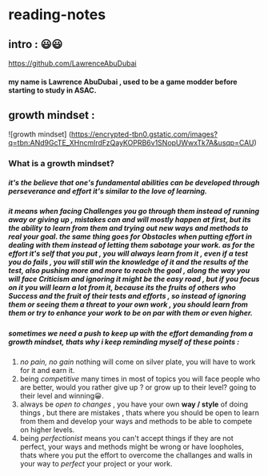 # reading-notes

## intro : 😃😃

https://github.com/LawrenceAbuDubai
#### my name is **Lawrence AbuDubai** , used to be a game modder before starting to study in ASAC.


## growth mindset : 

![growth mindset] (https://encrypted-tbn0.gstatic.com/images?q=tbn:ANd9GcTE_XHncmIrdFzQayKOPRB6v1SNopUWwxTk7A&usqp=CAU)



### What is a growth mindset?

##### it's the believe that one's fundamental abilities can be developed through perseverance and effort it's similar to the *love of learning*.

##### it means when facing **Challenges** you go through them instead of running away or giving up , mistakes can and will mostly happen at first, but its the ability to learn from them and trying out new ways and methods to real your goal. the same thing goes for **Obstacles** when putting effort in dealing with them instead of letting them sabotage your work. as for the **effort** it's self that you put , you will always learn from it , even if a test you do fails , you will still win the knowledge of it and the results of the test, also pushing more and more to reach the goal , along the way you will face **Criticism** and ignoring it might be the easy road , but if you focus on it you will learn a lot from it, because its the fruits of others who *Success* and the fruit of their tests and efforts , so instead of ignoring them or seeing them a threat to your own work , you should learn from them or try to enhance your work to be on par with them or even higher.

##### sometimes we need a push to keep up with the effort demanding from a growth mindset, thats why i keep reminding myself of these points : 

1. *no pain, no gain* nothing will come on silver plate, you will have to work for it and earn it. 
2. being *competitive* many times in most of topics you will face people who are better, would you rather give up ? or grow up to their level? going to their level and winning😀.
3. always be *open to changes* , you have your own **way / style** of doing things , but there are mistakes , thats where you should be open to learn from them and develop your ways and methods to be able to compete on higher levels.
4. being *perfectionist* means you can't accept things if they are not perfect, your ways and methods might be wrong or have loopholes, thats where you put the effort to overcome the challanges and walls in your way to *perfect* your project or your work.

